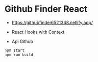 # Github Finder React

* https://githubfinder6521348.netlify.app/

* React Hooks with Context
* Api Github

```
npm start
npm run build
```
